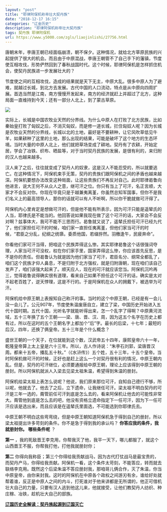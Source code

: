 ```yaml
---
layout: "post"
title: "耶律阿保机称帝壮大契丹族"
date: "2018-12-17 16:15"
categories: "辽金历史"
description: "耶律阿保机称帝壮大契丹族"
tags: 契丹族 耶律阿保机
url: https://www.y5000.com/zgls/liaojinlishi/27756.html
---
```






唐朝末年，李唐王朝已经面临崩溃，朝不保夕。这种情况，就给北方草原民族的兴起提供了很大的机会。而且由于中原混战，李唐王朝管不了自己手下的藩镇，节度使互相攻伐，形势俨然回到了春秋战国时代。这个时候，耶律阿保机是怎样抓住机会，使契丹民族进一步发展壮大的？

节度使之间的互相攻伐，造成的结果就是天下无主，中原大乱。很多中原人为了避难，就越过长城，到北方去发展。古代中国的人口流动，特点是从中原向四周扩展。首选当然是江南，南方慢慢开发起来，南方的经济就赶上并超过了北方，这种局面一直维持到今天；还有一部分人北上，到了蒙古草原。

![](https://img.y5000.com/uploads/allimg/180117/8-1P11GH453533.jpg)

实际上，长城是中国农牧业天然的分界线。为什么中原人在打败了北方民族，比如秦始皇打败了匈奴之后，不消灭匈奴，而是修一道长城，拦住匈奴人呢？因为长城是农牧业天然的分界线，长城以北的土地，最好是不要耕种，让它风吹草低见牛羊，如果耕种了这里的土地，那么出现的结果，可能是破坏了这个地方的生态环境。当时大量的中原人北上，他们就把草场变成了耕地。契丹有了农耕，开始定居，学会了冶铁、织布、晒盐等，对于当时契丹民族的发展，是很有利的，来归附的汉人也越来越多。

汉人来了之后，往往就变成了契丹人的奴隶，这是汉人不能忍受的，所以就要逃亡。在这种情况下，阿保机束手无策，契丹的贵族们跟阿保机之间的矛盾也越来越深。阿保机要想办法改变这种局面，让这些贵族们不再反对自己。此时耶律曷鲁向他进言，说大王何不从众人之意，继可汗之位。你只有当上了可汗，名正言顺，大家才不会反对你。你现在毕竟只是于越兼夷离堇，你虽然总知军国事，但你不是我们名义上的最高领导人，那你的话就可以有人不听啊，所以你干脆就做可汗得了。

阿保机内心里肯定是想做可汗的，但是他不能有所表示，因为可汗只能是遥辇氏的人当，耶律氏是不能当的。他回答说如果我现在做了这个可汗的话，大家会不会反对啊？兹事体大，我可不能不三思而行。曷鲁就又说了，遥辇氏担任可汗已经九代了，他们家担任可汗的时候，咱们家一直担任夷离堇，但他们家当可汗的时候，“君臣之分乱，纪纲之统隳。委质他国，若缀斿然。羽檄逢午，民疲奔命”。

你看他们家可汗当得，把咱这个民族弄得这么惨。其实耶律曷鲁这个话很强词夺理，人家当可汗可没权，权在你们家手里，国家弄得这么惨，你应该首先反思，是不是你的责任。但曷鲁认为就是因为他们家当了可汗，君臣名分、纲常全都乱了，咱们这个民族才仰人鼻息，不是归附于北方强权，就是归附唐朝，现在咱们该自己发声了，咱们该强大起来了。顺天应人，现在的可汗就应该您当。阿保机沉吟再三，觉得曷鲁说得确实很有道理，看来自己如果不担任这个可汗的话，确实是太对不起老百姓了，逆天悖理，这是不行的。于是阿保机在众人的拥戴下，被选举为可汗。

阿保机给中原王朝上表报知自己称汗的事。当时的这个中原王朝，已经是有一会儿没一会儿了。公元907年，节度使朱温废唐自立，建立了梁，中国历史开始进入五代十国时期。五代十国，光听名字就能听得出来，怎一个乱字了得啊？中原黄河流域，五十三年换了五个王朝——梁、唐、晋、汉、周，因为这五个名字在历史上都有过，所以在这时的五个王朝名字上都加个“后”字。最长的后梁，十七年；最短的后汉，四年，还换了俩皇帝。五十三年是个什么概念？

盛世王朝的一个天子，在位就能到这个数，汉武帝五十四年，康熙皇帝六十一年，乾隆皇帝算上太上皇是六十三年。所以，古人作诗说：“朱李石刘郭，梁唐晋汉周。都来十五帝，播乱五十秋。”（《水浒传》）五个姓，五十三年，十五个皇帝。当时阿保机做可汗的时候，正好也是赶上这么一个对契丹很有利的情况，中原王朝内乱。但是，契丹的可汗继位，必须要通报给中原王朝，理论上应该得到中原王朝的册封。所以阿保机就派人入梁去见梁太祖朱温，希望得到朱温的册封。

阿保机给梁太祖上表怎么说呢？他说，我们原来那位可汗，自知自己德行不够，所以呢，他就去了。他去了之后，立下遗命，让我继任可汗。梁太祖不明白契丹的可汗是三年一选的，甭管前任可汗到底是怎么去的，看来阿保机让他去的可能性非常大。甭管他到底是怎么去的吧，他没有资格立遗命指定下一任可汗，因为下一任可汗应该是选出来，而且应该是在遥辇氏里面选，不可能选到你耶律氏去。

中原王朝不明白这些弯弯绕，但是中原王朝知道阿保机急于得到自己的册封，所以梁太祖提出许多苛刻的条件。你不是急于得到我的承认吗？
**你答应我的条件，我就册封你。** **哪些条件呢** ？

**第一** ，我的死敌晋王李克用，你帮我灭了他，我平一天下，哪儿都服了，就这个山西晋王不服，你帮我打他，打他我就册封你；

**第二**
你得向我称臣；第三个你得给我贡献战马，因为古代打仗战马是最宝贵的，而契丹产马，你得给我贡献。阿保机一看，这个条件太苛刻，不能答应，转而就去联络李克用。既然这个后梁朱温不答应册封我，那咱哥儿俩合作，灭了朱温，你当中原皇帝，由你来封我。这时的阿保机在中原各个政权之间游刃有余，谁给好处就帮着谁，反正是中原人之间的内斗，打死谁对于他来讲都是无所谓的，他正可借机壮大自己的力量，只要有汉人逃到他这儿来，他就接受，让他们教契丹人纺织、种庄稼、冶铁，趁机壮大自己的部族。

**[辽国历史全解读：契丹族起源到辽国灭亡](https://www.y5000.com/zgls/liaojinlishi/2018/0118/27796.html)**
